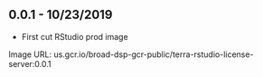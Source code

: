 ## 0.0.1 - 10/23/2019

- First cut RStudio prod image

Image URL: us.gcr.io/broad-dsp-gcr-public/terra-rstudio-license-server:0.0.1